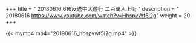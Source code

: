 +++
title = " 20180616 616反送中大遊行 二百萬人上街 "
description = " 20180616 https://www.youtube.com/watch?v=HbspvWf5l2g"
weight = 20
+++

{{< mymp4 mp4="20190616_hbspvwf5l2g.mp4" >}}


